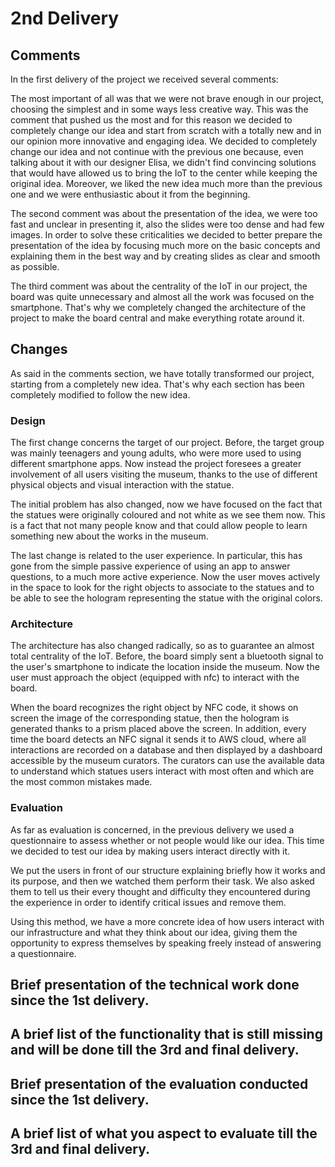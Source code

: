 # 2nd Delivery

## Comments

In the first delivery of the project we received several comments:

The most important of all was that we were not brave enough in our project, choosing the simplest and in some ways less creative way.
This was the comment that pushed us the most and for this reason we decided to completely change our idea and start from scratch with a totally new and in our opinion more innovative and engaging idea.
We decided to completely change our idea and not continue with the previous one because, even talking about it with our designer Elisa, we didn't find convincing solutions that would have allowed us to bring the IoT to the center while keeping the original idea. Moreover, we liked the new idea much more than the previous one and we were enthusiastic about it from the beginning.

The second comment was about the presentation of the idea, we were too fast and unclear in presenting it, also the slides were too dense and had few images.
In order to solve these criticalities we decided to better prepare the presentation of the idea by focusing much more on the basic concepts and explaining them in the best way and by creating slides as clear and smooth as possible.

The third comment was about the centrality of the IoT in our project, the board was quite unnecessary and almost all the work was focused on the smartphone.
That's why we completely changed the architecture of the project to make the board central and make everything rotate around it.

## Changes

As said in the comments section, we have totally transformed our project, starting from a completely new idea.
That's why each section has been completely modified to follow the new idea.

### Design

The first change concerns the target of our project. Before, the target group was mainly teenagers and young adults, who were more used to using different smartphone apps. Now instead the project foresees a greater involvement of all users visiting the museum, thanks to the use of different physical objects and visual interaction with the statue.

The initial problem has also changed, now we have focused on the fact that the statues were originally coloured and not white as we see them now. This is a fact that not many people know and that could allow people to learn something new about the works in the museum.

The last change is related to the user experience.
In particular, this has gone from the simple passive experience of using an app to answer questions, to a much more active experience.
Now the user moves actively in the space to look for the right objects to associate to the statues and to be able to see the hologram representing the statue with the original colors.

### Architecture

The architecture has also changed radically, so as to guarantee an almost total centrality of the IoT.
Before, the board simply sent a bluetooth signal to the user's smartphone to indicate the location inside the museum.
Now the user must approach the object (equipped with nfc) to interact with the board.

When the board recognizes the right object by NFC code, it shows on screen the image of the corresponding statue, then the hologram is generated thanks to a prism placed above the screen.
In addition, every time the board detects an NFC signal it sends it to AWS cloud, where all interactions are recorded on a database and then displayed by a dashboard accessible by the museum curators.
The curators can use the available data to understand which statues users interact with most often and which are the most common mistakes made.

### Evaluation

As far as evaluation is concerned, in the previous delivery we used a questionnaire to assess whether or not people would like our idea.
This time we decided to test our idea by making users interact directly with it.

We put the users in front of our structure explaining briefly how it works and its purpose, and then we watched them perform their task.
We also asked them to tell us their every thought and difficulty they encountered during the experience in order to identify critical issues and remove them.

Using this method, we have a more concrete idea of how users interact with our infrastructure and what they think about our idea, giving them the opportunity to express themselves by speaking freely instead of answering a questionnaire.

## Brief presentation of the technical work done since the 1st delivery.

## A brief list of the functionality that is still missing and will be done till the 3rd and final delivery.

## Brief presentation of the evaluation conducted since the 1st delivery.

## A brief list of what you aspect to evaluate till the 3rd and final delivery.
